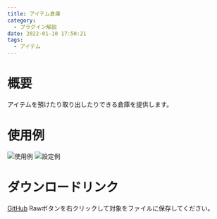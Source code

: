 ```yaml
---
title: アイテム倉庫
category:
  - プラグイン解説
date: 2022-01-10 17:50:21
tags:
  - アイテム
---
```


# 概要

アイテムを預けたり取り出したりできる倉庫を提供します。

# 使用例

![使用例](item-storage.png "使用例")
![設定例](item-storage-setting.png "設定例")

# ダウンロードリンク

[GitHub](https://github.com/elleonard/DarkPlasma-MZ-Plugins/blob/release/DarkPlasma_ItemStorage.js)
Rawボタンを右クリックして対象をファイルに保存してください。
